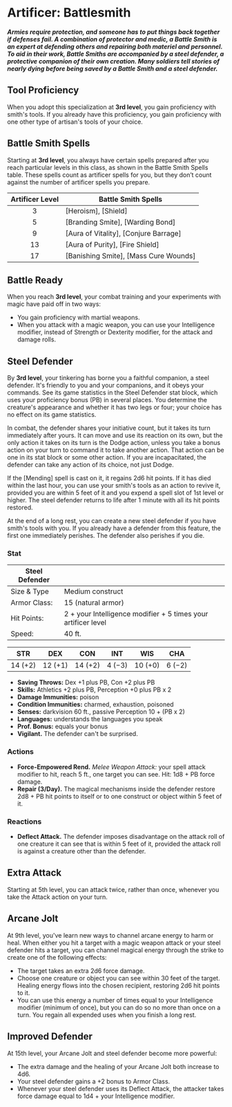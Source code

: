 # Artificer: Battlesmith

***Armies require protection, and someone has to put things back together if defenses fail. A combination of protector and medic, a Battle Smith is an expert at defending others and repairing both materiel and personnel. To aid in their work, Battle Smiths are accompanied by a steel defender, a protective companion of their own creation. Many soldiers tell stories of nearly dying before being saved by a Battle Smith and a steel defender.***

## Tool Proficiency

When you adopt this specialization at **3rd level**, you gain proficiency with smith's tools. If you already have this proficiency, you gain proficiency with one other type of artisan's tools of your choice.

## Battle Smith Spells

Starting at **3rd level**, you always have certain spells prepared after you reach particular levels in this class, as shown in the Battle Smith Spells table. These spells count as artificer spells for you, but they don’t count against the number of artificer spells you prepare.

| Artificer Level | Battle Smith Spells                   |
| :-------------: | ------------------------------------- |
|        3        | [Heroism], [Shield]                   |
|        5        | [Branding Smite], [Warding Bond]      |
|        9        | [Aura of Vitality], [Conjure Barrage] |
|       13        | [Aura of Purity], [Fire Shield]       |
|       17        | [Banishing Smite], [Mass Cure Wounds] |

## Battle Ready

When you reach **3rd level**, your combat training and your experiments with magic have paid off in two ways:

- You gain proficiency with martial weapons.
- When you attack with a magic weapon, you can use your Intelligence modifier, instead of Strength or Dexterity modifier, for the attack and damage rolls.

## Steel Defender

By **3rd level**, your tinkering has borne you a faithful companion, a steel defender. It's friendly to you and your companions, and it obeys your commands. See its game statistics in the Steel Defender stat block, which uses your proficiency bonus (PB) in several places. You determine the creature's appearance and whether it has two legs or four; your choice has no effect on its game statistics.

In combat, the defender shares your initiative count, but it takes its turn immediately after yours. It can move and use its reaction on its own, but the only action it takes on its turn is the Dodge action, unless you take a bonus action on your turn to command it to take another action. That action can be one in its stat block or some other action. If you are incapacitated, the defender can take any action of its choice, not just Dodge.

If the [Mending] spell is cast on it, it regains 2d6 hit points. If it has died within the last hour, you can use your smith's tools as an action to revive it, provided you are within 5 feet of it and you expend a spell slot of 1st level or higher. The steel defender returns to life after 1 minute with all its hit points restored.

At the end of a long rest, you can create a new steel defender if you have smith's tools with you. If you already have a defender from this feature, the first one immediately perishes. The defender also perishes if you die.

### Stat

| Steel Defender |                                                               |
| -------------- | ------------------------------------------------------------- |
| Size & Type    | Medium construct                                              |
| Armor Class:   | 15 (natural armor)                                            |
| Hit Points:    | 2 + your Intelligence modifier + 5 times your artificer level |
| Speed:         | 40 ft.                                                        |

| STR | DEX | CON | INT | WIS | CHA |
|:---:|:---:|:---:|:---:|:---:|:---:|
| 14 (+2) | 12 (+1) | 14 (+2) | 4 (−3) | 10 (+0) | 6 (−2) |

- **Saving Throws:** Dex +1 plus PB, Con +2 plus PB
- **Skills:** Athletics +2 plus PB, Perception +0 plus PB x 2
- **Damage Immunities:** poison
- **Condition Immunities:** charmed, exhaustion, poisoned
- **Senses:** darkvision 60 ft., passive Perception 10 + (PB x 2)
- **Languages:** understands the languages you speak
- **Prof. Bonus:** equals your bonus
- **Vigilant.** The defender can't be surprised.

### Actions

- **Force-Empowered Rend.** *Melee Weapon Attack:* your spell attack modifier to hit, reach 5 ft., one target you can see. Hit: 1d8 + PB force damage. 
- **Repair (3/Day).** The magical mechanisms inside the defender restore 2d8 + PB hit points to itself or to one construct or object within 5 feet of it. 

### Reactions

- **Deflect Attack.** The defender imposes disadvantage on the attack roll of one creature it can see that is within 5 feet of it, provided the attack roll is against a creature other than the defender.

## Extra Attack

Starting at 5th level, you can attack twice, rather than once, whenever you take the Attack action on your turn.

## Arcane Jolt

At 9th level, you've learn new ways to channel arcane energy to harm or heal. When either you hit a target with a magic weapon attack or your steel defender hits a target, you can channel magical energy through the strike to create one of the following effects:

- The target takes an extra 2d6 force damage.
- Choose one creature or object you can see within 30 feet of the target. Healing energy flows into the chosen recipient, restoring 2d6 hit points to it.
- You can use this energy a number of times equal to your Intelligence modifier (minimum of once), but you can do so no more than once on a turn. You regain all expended uses when you finish a long rest.

## Improved Defender

At 15th level, your Arcane Jolt and steel defender become more powerful:

- The extra damage and the healing of your Arcane Jolt both increase to 4d6.
- Your steel defender gains a +2 bonus to Armor Class.
- Whenever your steel defender uses its Deflect Attack, the attacker takes force damage equal to 1d4 + your Intelligence modifier.